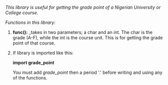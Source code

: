 _This library is useful for getting the grade point of a Nigerian University or College course._

_Functions in this library:_

1. **func():** _takes in two parameters; a char and an int. The char is the grade (A-F), while the int is the course unit. This is for getting the grade point of that course.

2. If library is imported like this:

   **import grade_point**

   You must add _grade_point_ then a period '.' before writing and using any of the functions. 

